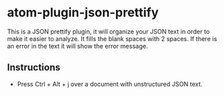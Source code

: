 # atom-plugin-json-prettify

This is a JSON prettify plugin, it will organize your JSON text in order to make it easier to analyze. It fills the blank spaces with 2 spaces. If there is an error in the text it will show the error message.

## Instructions

- Press Ctrl + Alt + j over a document with unstructured JSON text.
